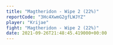 ```yaml
---
title: "Magtheridon - Wipe 2 (22%)"
reportCode: "3Hc4XwmG2gfLWJYZ"
player: "Krijae"
fight: "Magtheridon - Wipe 2 (22%)"
date: 2021-09-26T21:48:45.419000+00:00
---
```

